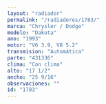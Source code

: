```yaml
---
layout: "radiador"
permalink: "/radiadores/1783/"
marca: "Chrysler / Dodge"
modelo: "Dakota"
ano: "1993"
motor: "V6 3.9, V8 5.2"
transmision: "Automática"
parte: "431336"
clima: "Con clima"
alto: "17 1/2"
ancho: "25 9/16"
observaciones: ""
id: "1783"
---
```



